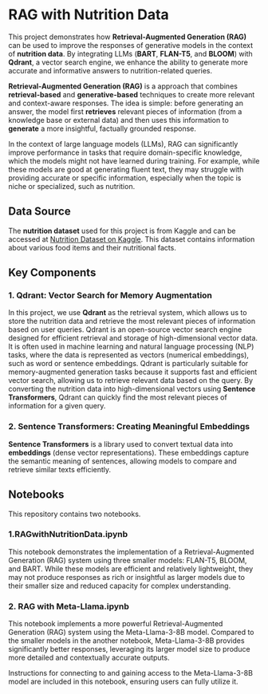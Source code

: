 # RAG with Nutrition Data

This project demonstrates how **Retrieval-Augmented Generation (RAG)** can be used to improve the responses of generative models in the context of **nutrition data**. 
By integrating LLMs (**BART**, **FLAN-T5**, and **BLOOM**) with **Qdrant**, a vector search engine, we enhance the ability to generate more 
accurate and informative answers to nutrition-related queries.


**Retrieval-Augmented Generation (RAG)** is a approach that combines **retrieval-based** and **generative-based** techniques to create more relevant and context-aware responses. The idea is simple: before generating an answer, the model first **retrieves** relevant pieces of information (from a knowledge base or external data) and then uses this information to **generate** a more insightful, factually grounded response.

In the context of large language models (LLMs), RAG can significantly improve performance in tasks that require domain-specific knowledge, which the models might not have learned during training. For example, while these models are good at generating fluent text, they may struggle with providing accurate or specific information, especially when the topic is niche or specialized, such as nutrition.

## Data Source

The **nutrition dataset** used for this project is from Kaggle and can be accessed at [Nutrition Dataset on Kaggle](https://www.kaggle.com/datasets/gokulprasantht/nutrition-dataset). This dataset contains information about various food items and their nutritional facts.

## Key Components

### 1. **Qdrant: Vector Search for Memory Augmentation**

In this project, we use **Qdrant** as the retrieval system, which allows us to store the nutrition data and retrieve the most relevant pieces of information based on user queries. Qdrant is an open-source vector search engine designed for efficient retrieval and storage of high-dimensional vector data. It is often used in machine learning and natural language processing (NLP) tasks, where the data is represented as vectors (numerical embeddings), such as word or sentence embeddings.  Qdrant is particularly suitable for memory-augmented generation tasks because it supports fast and efficient vector search, allowing us to retrieve relevant data based on the query. By converting the nutrition data into high-dimensional vectors using **Sentence Transformers**, Qdrant can quickly find the most relevant pieces of information for a given query.


### 2. **Sentence Transformers: Creating Meaningful Embeddings**

**Sentence Transformers** is a library used to convert textual data into **embeddings** (dense vector representations). These embeddings capture the semantic meaning of sentences, allowing models to compare and retrieve similar texts efficiently.

## Notebooks

This repository contains two notebooks.

### 1.**RAGwithNutritionData.ipynb**

This notebook demonstrates the implementation of a Retrieval-Augmented Generation (RAG) system using three smaller models: FLAN-T5, BLOOM, and BART. While these models are efficient and relatively lightweight, they may not produce responses as rich or insightful as larger models due to their smaller size and reduced capacity for complex understanding.

 ### 2. **RAG with Meta-Llama.ipynb**

This notebook implements a more powerful Retrieval-Augmented Generation (RAG) system using the Meta-Llama-3-8B model. Compared to the smaller models in the another notebook, Meta-Llama-3-8B provides significantly better responses, leveraging its larger model size to produce more detailed and contextually accurate outputs.

Instructions for connecting to and gaining access to the Meta-Llama-3-8B model are included in this notebook, ensuring users can fully utilize it.
